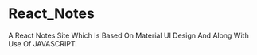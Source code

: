 # React_Notes

A React Notes Site Which Is Based On Material UI Design And Along With Use Of JAVASCRIPT.
